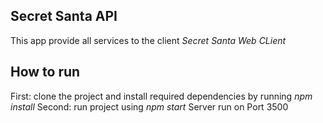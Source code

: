 ## Secret Santa API 

This app provide all services to the client *Secret Santa Web CLient*

## How to run
First: clone the project and install required dependencies by running *npm install*
Second: run project using *npm start* Server run on Port 3500
